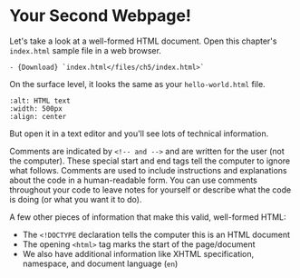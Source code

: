 # Your Second Webpage!

Let's take a look at a well-formed HTML document. Open this chapter's `index.html` sample file in a web browser.

```{admonition} File Downloads 
- {Download} `index.html</files/ch5/index.html>`
```

On the surface level, it looks the same as your `hello-world.html` file.

```{image} ../images/ch5/Fig_A.png
:alt: HTML text
:width: 500px
:align: center
```

But open it in a text editor and you'll see lots of technical information.

Comments are indicated by `<!-- and -->` and are written for the user (not the computer). These special start and end tags tell the computer to ignore what follows. Comments are used to include instructions and explanations about the code in a human-readable form. You can use comments throughout your code to leave notes for yourself or describe what the code is doing (or what you want it to do).

A few other pieces of information that make this valid, well-formed HTML:
- The `<!DOCTYPE` declaration tells the computer this is an HTML document
- The opening `<html>` tag marks the start of the page/document
- We also have additional information like XHTML specification, namespace, and document language (`en`) 